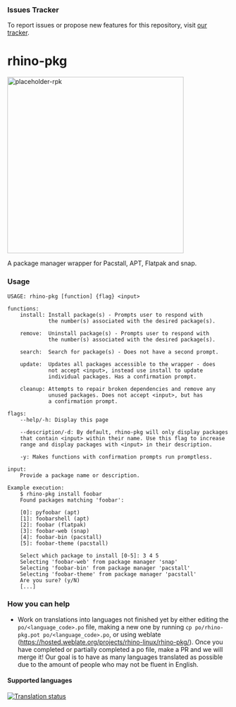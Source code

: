 ### Issues Tracker

To report issues or propose new features for this repository, visit [our tracker](https://github.com/rhino-linux/tracker).

# rhino-pkg
<img width="400" alt="placeholder-rpk" src="https://github.com/rhino-linux/rhino-pkg/assets/104327997/f1089f8d-4caa-4b27-83b7-9cc0a12ab5dc">

A package manager wrapper for Pacstall, APT, Flatpak and snap.

### Usage
```
USAGE: rhino-pkg [function] {flag} <input>

functions:
    install: Install package(s) - Prompts user to respond with
             the number(s) associated with the desired package(s).

    remove:  Uninstall package(s) - Prompts user to respond with
             the number(s) associated with the desired package(s).

    search:  Search for package(s) - Does not have a second prompt.

    update:  Updates all packages accessible to the wrapper - does
             not accept <input>, instead use install to update
             individual packages. Has a confirmation prompt.

    cleanup: Attempts to repair broken dependencies and remove any
             unused packages. Does not accept <input>, but has
             a confirmation prompt.

flags:
    --help/-h: Display this page

    --description/-d: By default, rhino-pkg will only display packages
    that contain <input> within their name. Use this flag to increase
    range and display packages with <input> in their description.

    -y: Makes functions with confirmation prompts run promptless.

input:
    Provide a package name or description.

Example execution:
    $ rhino-pkg install foobar
    Found packages matching 'foobar':

    [0]: pyfoobar (apt)
    [1]: foobarshell (apt)
    [2]: foobar (flatpak)
    [3]: foobar-web (snap)
    [4]: foobar-bin (pacstall)
    [5]: foobar-theme (pacstall)

    Select which package to install [0-5]: 3 4 5
    Selecting 'foobar-web' from package manager 'snap'
    Selecting 'foobar-bin' from package manager 'pacstall'
    Selecting 'foobar-theme' from package manager 'pacstall'
    Are you sure? (y/N)
    [...]
```

### How you can help
* Work on translations into languages not finished yet by either editing the `po/<language_code>.po` file, making a new one by running `cp po/rhino-pkg.pot po/<language_code>.po`, or using weblate (https://hosted.weblate.org/projects/rhino-linux/rhino-pkg/). Once you have completed or partially completed a po file, make a PR and we will merge it! Our goal is to have as many languages translated as possible due to the amount of people who may not be fluent in English.

#### Supported languages

<a href="https://hosted.weblate.org/engage/rhino-linux/">
<img src="https://hosted.weblate.org/widgets/rhino-linux/-/rhino-pkg/multi-blue.svg" alt="Translation status" />
</a>
